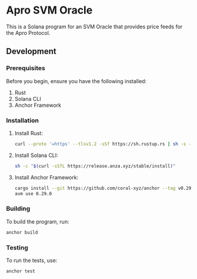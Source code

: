# Apro SVM Oracle

This is a Solana program for an SVM Oracle that provides price feeds for the Apro Protocol.

## Development

### Prerequisites

Before you begin, ensure you have the following installed:

1. Rust
2. Solana CLI
3. Anchor Framework

### Installation

1. Install Rust:
   ```bash
   curl --proto '=https' --tlsv1.2 -sSf https://sh.rustup.rs | sh -s -- -y
   ```
2. Install Solana CLI:

   ```bash
   sh -c "$(curl -sSfL https://release.anza.xyz/stable/install)"
   ```

3. Install Anchor Framework:

   ```bash
   cargo install --git https://github.com/coral-xyz/anchor --tag v0.29.0 avm --locked
   avm use 0.29.0
   ```

### Building

To build the program, run:

```bash
anchor build
```

### Testing

To run the tests, use:

```bash
anchor test
```
